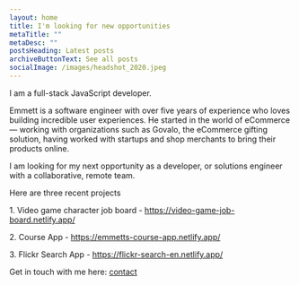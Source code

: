 ```yaml
---
layout: home
title: I'm looking for new opportunities
metaTitle: ""
metaDesc: ""
postsHeading: Latest posts
archiveButtonText: See all posts
socialImage: /images/headshot_2020.jpeg
---
```


I am a full-stack JavaScript developer. 

Emmett is a software engineer with over five years of experience who loves building incredible user experiences. He started in the world of eCommerce — working with organizations such as Govalo, the eCommerce gifting solution, having worked with startups and shop merchants to bring their products online.

I am looking for my next opportunity as a developer, or solutions engineer with a collaborative, remote team.

H﻿ere are three recent projects

1﻿. Video game character job board - https://video-game-job-board.netlify.app/ 

2﻿. Course App - https://emmetts-course-app.netlify.app/

3﻿. Flickr Search App - https://flickr-search-en.netlify.app/


G﻿et in touch with me here: [contact](/contact)




﻿ 
